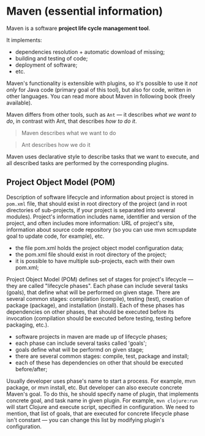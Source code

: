 
# Maven (essential information)

Maven is a software **project life cycle management tool**.

It implements:

* dependencies resolution + automatic download of missing;
* building and testing of code;
* deployment of software;
* etc.

Maven's functionality is extensible with plugins, so it's possible to use it
_not only_ for Java code (primary goal of this tool), but also for code, written
in other languages. You can read more about Maven in following book (freely
available).

Maven differs from other tools, such as `Ant` — it describes *what we want to do*,
in contrast with Ant, that describes *how to do it*.

> Maven describes what we want to do

> Ant describes how we do it

Maven uses declarative style to describe tasks that we want to execute, and all
described tasks are performed by the corresponding plugins.

## Project Object Model (POM)

Description of software lifecycle and information about project is stored in
`pom.xml` file, that should exist in root directory of the project (and in
root directories of sub-projects, if your project is separated into several
modules). Project's information includes name, identifier and version of the
project, and often includes more information: URL of project's site, information
about source code repository (so you can use mvn scm:update goal to update code,
for example), etc.

* the file pom.xml holds the project object model configuration data;
* the pom.xml file should exist in root directory of the project;
* it is possible to have multiple sub-projects, each with their own pom.xml;

Project Object Model (POM) defines set of stages for project's lifecycle — they
are called "lifecycle phases". Each phase can include several tasks (goals),
that define what will be performed on given stage. There are several common
stages: compilation (compile), testing (test), creation of package (package),
and installation (install). Each of these phases has dependencies on other
phases, that should be executed before its invocation (compilation should be
executed before testing, testing before packaging, etc.).

* software projects in maven are made up of lifecycle phases;
* each phase can include several tasks called 'goals';
* goals define what will be performd on given stage;
* there are several common stages: compile, test, package and install;
* each of these has dependencies on other that should be executed before/after;

Usually developer uses phase's name to start a process. For example, mvn
package, or mvn install, etc. But developer can also execute concrete Maven's
goal. To do this, he should specify name of plugin, that implements concrete
goal, and task name in given plugin. For example, `mvn clojure:run` will start
Clojure and execute script, specified in configuration. We need to mention, that
list of goals, that are executed for concrete lifecycle phase isn't constant —
you can change this list by modifying plugin's configuration.
